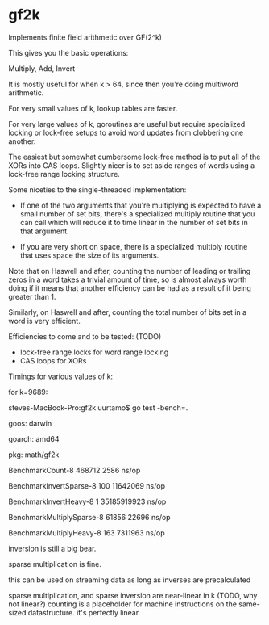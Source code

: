 # gf2k

Implements finite field arithmetic over GF(2^k)

This gives you the basic operations:

Multiply, Add, Invert

It is mostly useful for when k > 64, since then you're doing multiword arithmetic.

For very small values of k, lookup tables are faster.

For very large values of k, goroutines are useful but require specialized locking or lock-free setups to avoid word updates from clobbering one another.

The easiest but somewhat cumbersome lock-free method is to put all of the XORs into CAS loops. Slightly nicer is to set aside ranges of words using a lock-free range locking structure.

Some niceties to the single-threaded implementation:

* If one of the two arguments that you're multiplying is expected to have a small number of set bits, there's a specialized multiply routine that you can call which will reduce it to time linear in the number of set bits in that argument.

* If you are very short on space, there is a specialized multiply routine that uses space the size of its arguments.

Note that on Haswell and after, counting the number of leading or trailing zeros in a word takes a trivial amount of time, so is almost always worth doing if it means that another efficiency can be had as a result of it being greater than 1.

Similarly, on Haswell and after, counting the total number of bits set in a word is very efficient.

Efficiencies to come and to be tested: (TODO)

* lock-free range locks for word range locking
* CAS loops for XORs

Timings for various values of k:

for k=9689:

steves-MacBook-Pro:gf2k uurtamo$ go test -bench=.

goos: darwin

goarch: amd64

pkg: math/gf2k

BenchmarkCount-8            	  468712	      2586 ns/op

BenchmarkInvertSparse-8     	     100	  11642069 ns/op

BenchmarkInvertHeavy-8      	       1	35185919923 ns/op

BenchmarkMultiplySparse-8   	   61856	     22696 ns/op

BenchmarkMultiplyHeavy-8    	     163	   7311963 ns/op

inversion is still a big bear.

sparse multiplication is fine.

this can be used on streaming data as long as inverses are precalculated

sparse multiplication, and sparse inversion are near-linear in k (TODO, why not linear?)
counting is a placeholder for machine instructions on the same-sized datastructure. it's perfectly linear.
